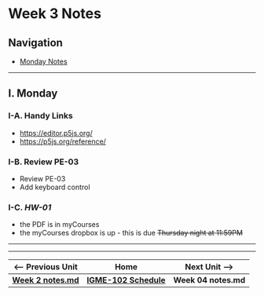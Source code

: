 # Week 3 Notes

## Navigation

- [Monday Notes](#monday)

<!--
- [Wednesday Notes](#wednesday)

- [Friday Notes](#friday)

-->

<hr>

<a id="monday" />

## I. Monday

### I-A. Handy Links
- https://editor.p5js.org/
- https://p5js.org/reference/

### I-B. Review PE-03
- Review PE-03
- Add keyboard control


### I-C. *HW-01*
- the PDF is in myCourses
- the myCourses dropbox is up - this is due <s>Thursday night at 11:59PM</s>

<!--
<hr>


<a id="wednesday" />

## II. Wednesday

### II-A. Handy Links
- https://editor.p5js.org/
- https://p5js.org/reference/
- https://p5js.org/examples/control-embedded-iteration.html



<hr>

<a id="friday" />

## III. Friday

### III-A. Handy Links
- https://editor.p5js.org/
- https://p5js.org/reference/

-->

<hr><hr>

| <-- Previous Unit | Home | Next Unit -->
| --- | --- | --- 
| [**Week 2 notes.md**](02.md)     |  [**IGME-102 Schedule**](../schedule.md) | **Week 04 notes.md**
